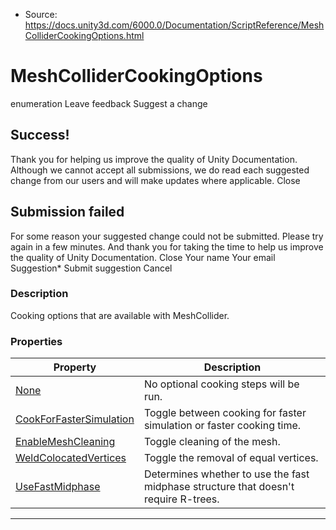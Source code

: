 * Source: https://docs.unity3d.com/6000.0/Documentation/ScriptReference/MeshColliderCookingOptions.html

# MeshColliderCookingOptions
enumeration
Leave feedback
Suggest a change
## Success!
Thank you for helping us improve the quality of Unity Documentation. Although we cannot accept all submissions, we do read each suggested change from our users and will make updates where applicable.
Close
## Submission failed
For some reason your suggested change could not be submitted. Please <a>try again</a> in a few minutes. And thank you for taking the time to help us improve the quality of Unity Documentation.
Close
Your name Your email Suggestion* Submit suggestion
Cancel
### Description
Cooking options that are available with MeshCollider.
### Properties
Property | Description  
---|---  
[None](https://docs.unity3d.com/6000.0/Documentation/ScriptReference/MeshColliderCookingOptions.None.html) | No optional cooking steps will be run.  
[CookForFasterSimulation](https://docs.unity3d.com/6000.0/Documentation/ScriptReference/MeshColliderCookingOptions.CookForFasterSimulation.html) | Toggle between cooking for faster simulation or faster cooking time.  
[EnableMeshCleaning](https://docs.unity3d.com/6000.0/Documentation/ScriptReference/MeshColliderCookingOptions.EnableMeshCleaning.html) | Toggle cleaning of the mesh.  
[WeldColocatedVertices](https://docs.unity3d.com/6000.0/Documentation/ScriptReference/MeshColliderCookingOptions.WeldColocatedVertices.html) | Toggle the removal of equal vertices.  
[UseFastMidphase](https://docs.unity3d.com/6000.0/Documentation/ScriptReference/MeshColliderCookingOptions.UseFastMidphase.html) | Determines whether to use the fast midphase structure that doesn't require R-trees.  
* * *
